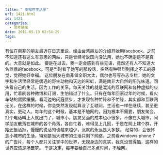 ```yaml
---
title: " 幸福在生活里"
url: 1421.html
id: 1421
categories:
  - 思考随笔
date: 2011-05-19 02:54:29
tags:
---
```


有位在南非的朋友最近在日志里说，经由台湾朋友的介绍开始用facebook，之前不知道还有这么有意思的网站，只是曾经听说国内没法用，她也不确定是不是真的。大意就是如此。 要是在过去，我一定会感到有些无语，竟然还有人不知道大名鼎鼎的facebook。可是当时看了她写的那段话，突然有种强烈到挥之不去的感觉，觉得她好幸福。 这位朋友在南非做全职太太，偶尔也写写杂志专栏，她的文字和生活里经常是偶遇的野生动物和天边的彩虹，满是南非大自然的阳光味道。回头看自己的生活，因为工作的关系，每天关注的就是混沌的互联网和各种虚拟的应用，忙着刷各种微博和订阅，生怕错过了什么。只有在每年回家过年的时候，看火车站的熙熙攘攘，看河边的闲庭信步，才发现各种忙碌和不忙碌，其实都和互联网无关。在这样的时候，你会突然发现就算没了互联网，生活也一样在继续，甚至更真实，更动人。每年的这个时候，基本是不触网的，因为根本不需要，朋友聚会，打个电话叫上人就出门了，城市小，朋友见面的成本也小很多，不像在大城市，同学朋友散落在城市的各个角落，各自忙着，难得见上几回，于是在网上建个群，开始还挺活跃，慢慢的说话的也越来越少，沉默的永远是大多数。 经常的，会很怀念小城市的生活，特别是当大城市的生活只剩下网络。之前看windows phone 7的广告片，每个人都只关注掌中的世界，无视身边的真实，我真没觉得酷，这样的世界应该是场噩梦。 于是决定，每年要给自己多点时间，不触网。
